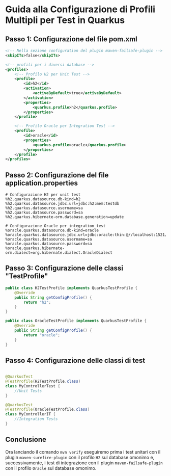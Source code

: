 # Guida alla Configurazione di Profili Multipli per Test in Quarkus

## Passo 1: Configurazione del file pom.xml

```xml
<!-- Nella sezione configuration del plugin maven-failsafe-plugin -->
<skipITs>false</skipITs>

<!-- profili per i diversi database -->
<profiles>
    <!-- Profilo H2 per Unit Test -->
    <profile>
        <id>h2</id>
        <activation>
            <activeByDefault>true</activeByDefault>
        </activation>
        <properties>
            <quarkus.profile>h2</quarkus.profile>
        </properties>
    </profile>

    <!-- Profilo Oracle per Integration Test -->
    <profile>
        <id>oracle</id>
        <properties>
            <quarkus.profile>oracle</quarkus.profile>
        </properties>
    </profile>
</profiles>
```

## Passo 2: Configurazione del file application.properties

```properties
# Configurazione H2 per unit test
%h2.quarkus.datasource.db-kind=h2
%h2.quarkus.datasource.jdbc.url=jdbc:h2:mem:testdb
%h2.quarkus.datasource.username=sa
%h2.quarkus.datasource.password=sa
%h2.quarkus.hibernate-orm.database.generation=update

# Configurazione Oracle per integration test
%oracle.quarkus.datasource.db-kind=oracle
%oracle.quarkus.datasource.jdbc.url=jdbc:oracle:thin:@//localhost:1521/testdb
%oracle.quarkus.datasource.username=sa
%oracle.quarkus.datasource.password=sa
%oracle.quarkus.hibernate-orm.dialect=org.hibernate.dialect.OracleDialect
```

## Passo 3: Configurazione delle classi "TestProfile"

```java
public class H2TestProfile implements QuarkusTestProfile {
    @Override
    public String getConfigProfile() {
        return "h2";
    }
}
```

```java
public class OracleTestProfile implements QuarkusTestProfile {
    @Override
    public String getConfigProfile() {
        return "oracle";
    }
}
```

## Passo 4: Configurazione delle classi di test

```java

@QuarkusTest
@TestProfile(H2TestProfile.class)
class MyControllerTest {
    //Unit Tests
}
```

```java
@QuarkusTest
@TestProfile(OracleTestProfile.class)
class MyControllerIT {
    //Integration Tests
}
```

## Conclusione

Ora lanciando il comando ```mvn verify``` eseguiremo prima i test unitari con il plugin ```maven-surefire-plugin``` con il profilo ```H2``` sul database omonimo e, successivamente, i test di integrazione con il plugin ```maven-failsafe-plugin``` con il profilo ```Oracle``` sul database omonimo.
